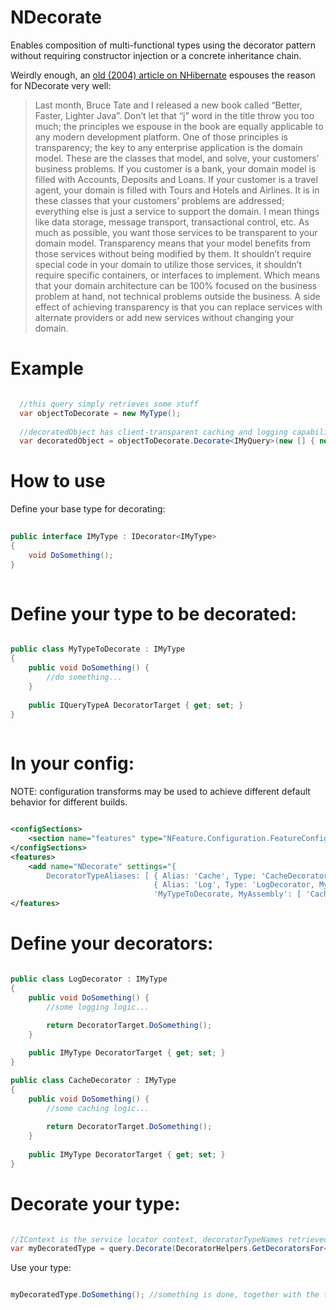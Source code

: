 NDecorate
=====

Enables composition of multi-functional types using the decorator pattern without requiring constructor injection or a concrete inheritance chain.

Weirdly enough, an [old (2004) article on NHibernate](http://www.theserverside.net/tt/articles/showarticle.tss?id=NHibernate) espouses the reason for NDecorate very well:

 > Last month, Bruce Tate and I released a new book called “Better, Faster, Lighter Java”. Don’t let that “j” word in the title throw you too much; the principles we espouse in the book are equally applicable to any modern development platform. One of those principles is transparency; the key to any enterprise application is the domain model. These are the classes that model, and solve, your customers’ business problems. If you customer is a bank, your domain model is filled with Accounts, Deposits and Loans. If your customer is a travel agent, your domain is filled with Tours and Hotels and Airlines. It is in these classes that your customers’ problems are addressed; everything else is just a service to support the domain. I mean things like data storage, message transport, transactional control, etc. As much as possible, you want those services to be transparent to your domain model. Transparency means that your model benefits from those services without being modified by them. It shouldn’t require special code in your domain to utilize those services, it shouldn’t require specific containers, or interfaces to implement. Which means that your domain architecture can be 100% focused on the business problem at hand, not technical problems outside the business. A side effect of achieving transparency is that you can replace services with alternate providers or add new services without changing your domain.

Example
=====

```C#

  //this query simply retrieves some stuff
  var objectToDecorate = new MyType();
  
  //decoratedObject has client-transparent caching and logging capability
  var decoratedObject = objectToDecorate.Decorate<IMyQuery>(new [] { new CacheDecorator(), new LogDecorator() });

```

How to use
=====

Define your base type for decorating:

```C#
 
public interface IMyType : IDecorator<IMyType>
{
	void DoSomething();
}
 
```

Define your type to be decorated:
======

```C#

public class MyTypeToDecorate : IMyType
{
	public void DoSomething() {
		//do something...
	}
 
	public IQueryTypeA DecoratorTarget { get; set; }
}
  
```

In your config:
======

NOTE: configuration transforms may be used to achieve different default behavior for different builds. 

```XML

<configSections>
	<section name="features" type="NFeature.Configuration.FeatureConfigurationSection`1[[NDecorate.Test.Fast.Feature, NDecorate.Test.Fast]], NFeature.Configuration" />
</configSections>
<features>
	<add name="NDecorate" settings="{ 
		DecoratorTypeAliases: [ { Alias: 'Cache', Type: 'CacheDecorator, MyAssembly' }, 
								{ Alias: 'Log', Type: 'LogDecorator, MyAssembly' } ], 
								'MyTypeToDecorate, MyAssembly': [ 'Cache', 'Log' ] }" />
</features>

````

Define your decorators:
======

```C#

public class LogDecorator : IMyType
{
	public void DoSomething() {
 		//some logging logic...
  
		return DecoratorTarget.DoSomething();
	}

	public IMyType DecoratorTarget { get; set; }
}

public class CacheDecorator : IMyType
{
	public void DoSomething() {
		//some caching logic...
   
		return DecoratorTarget.DoSomething();
	}
	
	public IMyType DecoratorTarget { get; set; }
}

```

Decorate your type:
======

```C#

//IContext is the service locator context, decoratorTypeNames retrieved from the config file
var myDecoratedType = query.Decorate(DecoratorHelpers.GetDecoratorsFor<IMyType, IContext>(serviceLocator, decoratorTypeNames));

```

Use your type:

```C#

myDecoratedType.DoSomething(); //something is done, together with the transparent execution of some caching and logging logic

```